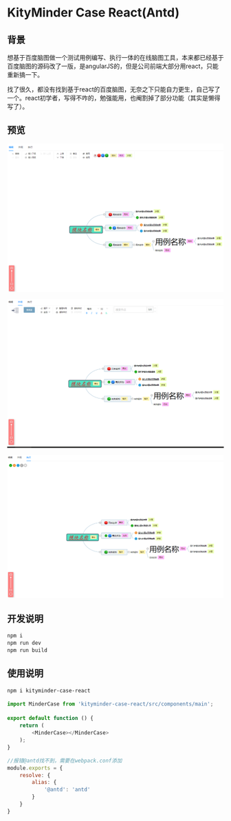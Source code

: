 KityMinder Case React(Antd)
==========

## 背景
想基于百度脑图做一个测试用例编写、执行一体的在线脑图工具，本来都已经基于百度脑图的源码改了一版，是angularJS的，但是公司前端大部分用react，只能重新搞一下。

找了很久，都没有找到基于react的百度脑图，无奈之下只能自力更生，自己写了一个。react初学者，写得不咋的，勉强能用，也阉割掉了部分功能（其实是懒得写了）。

## 预览
[![](https://github.com/liangalien/kityminder-case-react/blob/master/src/images/s1.png)](https://github.com/liangalien/kityminder-case-react/blob/master/src/images/s1.png)

[![](https://github.com/liangalien/kityminder-case-react/blob/master/src/images/s2.png)](https://github.com/liangalien/kityminder-case-react/blob/master/src/images/s2.png)

[![](https://github.com/liangalien/kityminder-case-react/blob/master/src/images/s3.png)](https://github.com/liangalien/kityminder-case-react/blob/master/src/images/s3.png)

## 开发说明

```bash
npm i
npm run dev
npm run build
```

## 使用说明
```bash
npm i kityminder-case-react
```
```javascript
import MinderCase from 'kityminder-case-react/src/components/main';

export default function () {
    return (
        <MinderCase></MinderCase>
    );
}
```

```javascript
//报错@antd找不到，需要在webpack.conf添加
module.exports = {
    resolve: {
        alias: {
            '@antd': 'antd'
        }
    }
}
```
